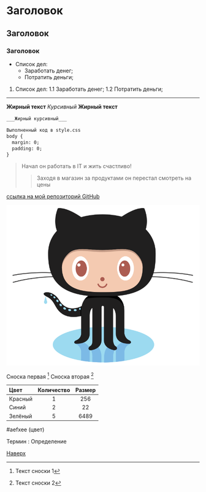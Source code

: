<a id="start"></a>
# Заголовок
## Заголовок
### Заголовок

* Список дел:
  * Заработать денег;
  * Потратить деньги;
  
1. Список дел:
  1.1 Заработать денег;
  1.2 Потратить деньги;

---

__Жирный текст__
_Курсивный_
__Жирный текст__

    ___Жирный курсивный___

```
Выполненный код в style.css
body {
  margin: 0;
  padding: 0;
}
```

> Начал он работать в IT и жить счастливо!
>> Заходя в магазин за продуктами он перестал смотреть на цены

[ссылка на мой репозиторий GitHub](https://github.com/Mahinator96)

[![ссылка на мой репозиторий GitHub](img/logo.png)](https://github.com/Mahinator96)

Сноска первая [^1] Сноска вторая [^2]


[^1]: Текст сноски 1
[^2]: Текст сноски 2


Цвет | Количество | Размер 
:----|:-----------:|:------:
Красный | 1 | 256
Синий | 2 | 22
Зелёный | 5 | 6489

\#aefxee (цвет)

Термин 
: Определение

[Наверх](#start)